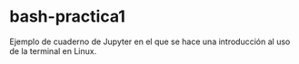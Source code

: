 # bash-practica1
Ejemplo de cuaderno de Jupyter en el que se hace una introducción al uso de la terminal en Linux.
